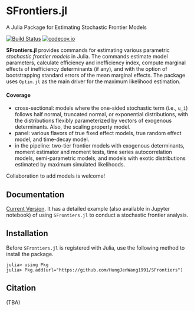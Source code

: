 # SFrontiers.jl
A Julia Package for Estimating Stochastic Frontier Models

[![Build Status](https://app.travis-ci.com/HungJenWang1991/SFrontiers.jl.svg?branch=main)](https://travis-ci.com/HungJenWang1991/SFrontiers.jl)
[![codecov.io](https://codecov.io/github/HungJenWang1991/SFrontiers.jl/coverage.svg?branch=main)](https://codecov.io/github/HungJenWang1991/SFrontiers.jl?branch=main)


__SFrontiers.jl__ provides commands for estimating various parametric _stochastic frontier models_ in Julia. The commands estimate model parameters, calculate efficiency and inefficiency index, compute marginal effects of inefficiency determinants (if any), and with the option of bootstrapping standard errors of the mean marginal effects. The package uses `Optim.jl` as the main driver for the maximum likelihood estimation.

#### Coverage
* cross-sectional: models where the one-sided stochastic term (i.e., ``u_i``) follows half normal, truncated normal, or exponential distributions, with the distributions flexibly parameterized by vectors of exogenous determinants. Also, the scaling property model. 
* panel: various flavors of true fixed effect models, true random effect model, and time-decay model.
* in the pipeline: two-tier frontier models with exogenous determinants, moment estimator and moment tests, time series autocorrelation models, semi-parametric models, and models with exotic distributions estimated by maximum simulated likelihoods.

Collaboration to add models is welcome!


## Documentation

[Current Version](https://hungjenwang1991.github.io/SFrontiers.jl/). It has a detailed example (also available in Jupyter notebook) of using `SFrontiers.jl` to conduct a stochastic frontier analysis.

## Installation

Before `SFrontiers.jl` is registered with Julia, use the following method to install the package.

    julia> using Pkg
    julia> Pkg.add(url="https://github.com/HungJenWang1991/SFrontiers")

## Citation

(TBA)
